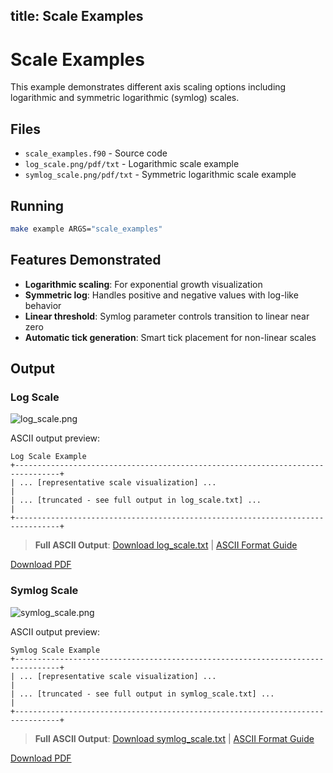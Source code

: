 title: Scale Examples
---

# Scale Examples

This example demonstrates different axis scaling options including logarithmic and symmetric logarithmic (symlog) scales.

## Files

- `scale_examples.f90` - Source code
- `log_scale.png/pdf/txt` - Logarithmic scale example
- `symlog_scale.png/pdf/txt` - Symmetric logarithmic scale example

## Running

```bash
make example ARGS="scale_examples"
```

## Features Demonstrated

- **Logarithmic scaling**: For exponential growth visualization
- **Symmetric log**: Handles positive and negative values with log-like behavior
- **Linear threshold**: Symlog parameter controls transition to linear near zero
- **Automatic tick generation**: Smart tick placement for non-linear scales

## Output

### Log Scale

![log_scale.png](../../media/examples/scale_examples/log_scale.png)

ASCII output preview:
```
Log Scale Example
+--------------------------------------------------------------------------------+
| ... [representative scale visualization] ...                                  |
| ... [truncated - see full output in log_scale.txt] ...                          |
+--------------------------------------------------------------------------------+
```

> **Full ASCII Output**: [Download log_scale.txt](../../media/examples/scale_examples/log_scale.txt) | [ASCII Format Guide](../ascii_output_format.md)

[Download PDF](../../media/examples/scale_examples/log_scale.pdf)

### Symlog Scale

![symlog_scale.png](../../media/examples/scale_examples/symlog_scale.png)

ASCII output preview:
```
Symlog Scale Example
+--------------------------------------------------------------------------------+
| ... [representative scale visualization] ...                                  |
| ... [truncated - see full output in symlog_scale.txt] ...                          |
+--------------------------------------------------------------------------------+
```

> **Full ASCII Output**: [Download symlog_scale.txt](../../media/examples/scale_examples/symlog_scale.txt) | [ASCII Format Guide](../ascii_output_format.md)

[Download PDF](../../media/examples/scale_examples/symlog_scale.pdf)

